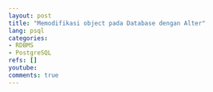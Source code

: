 ```yaml
---
layout: post
title: "Memodifikasi object pada Database dengan Alter"
lang: psql
categories:
- RDBMS
- PostgreSQL
refs: []
youtube: 
comments: true
---
```


